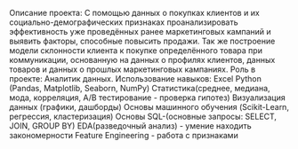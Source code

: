 Описание проекта: С помощью данных о покупках клиентов и их социально-демографических признаках проанализировать эффективность уже проведённых ранее маркетинговых кампаний и выявить факторы, способные повысить продажи. Так же построение модели склонности клиента к покупке определённого товара при коммуникации, основанную на данных о профилях клиентов, данных товаров и данных о прошлых маркетинговых кампаниях. Роль в проекте: Аналитик данных. Использование навыков: Excel Python (Pandas, Matplotlib, Seaborn, NumPy) Статистика(среднее, медиана, мода, корреляция, А/В тестирование - проверка гипотез) Визуализация данных (графики, дашборды) Основы машинного обучения (Scikit-Learn, регрессия, кластеризация) Основы SQL-(основные запросы: SELECT, JOIN, GROUP BY) EDA(разведочный анализ) - умение находить закономерности Feature Engineering - работа с признаками
